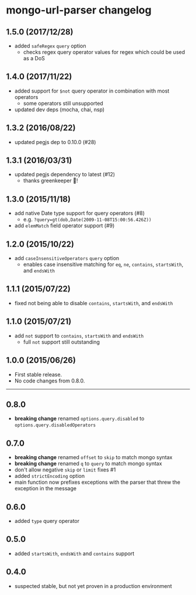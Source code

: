 # mongo-url-parser changelog

## 1.5.0 (2017/12/28)

  - added `safeRegex` `query` option
    + checks regex query operator values for regex which could be used as a DoS

## 1.4.0 (2017/11/22)

  - added support for `$not` query operator in combination with most operators
    - some operators still unsupported
  - updated dev deps (mocha, chai, nsp)

## 1.3.2 (2016/08/22)

  - updated pegjs dep to 0.10.0 (#28)

## 1.3.1 (2016/03/31)

  - updated pegjs dependency to latest (#12)
    + thanks greenkeeper :palm_tree:!

## 1.3.0 (2015/11/18)

  - add native Date type support for query operators (#8)
    + e.g. `?query=gt(dob,Date(2009-11-08T15:00:56.426Z))`
  - add `elemMatch` field operator support (#9)

## 1.2.0 (2015/10/22)

  - add `caseInsensitiveOperators` `query` option
    + enables case insensitive matching for `eq`, `ne`, `contains`, `startsWith`, and `endsWith`

## 1.1.1 (2015/07/22)

  - fixed not being able to disable `contains`, `startsWith`, and `endsWith`

## 1.1.0 (2015/07/21)

  - add `not` support to `contains`, `startsWith` and `endsWith`
    + full `not` support still outstanding

## 1.0.0 (2015/06/26)

  - First stable release.
  - No code changes from 0.8.0.

---

## 0.8.0

  - **breaking change** renamed `options.query.disabled` to `options.query.disabledOperators`

## 0.7.0

  - **breaking change** renamed `offset` to `skip` to match mongo syntax
  - **breaking change** renamed `q` to `query` to match mongo syntax
  - don't allow negative `skip` or `limit` fixes #1
  - added `strictEncoding` option
  - main function now prefixes exceptions with the parser that threw the exception in the message

## 0.6.0

  - added `type` query operator

## 0.5.0

  - added `startsWith`, `endsWith` and `contains` support

## 0.4.0

  - suspected stable, but not yet proven in a production environment
